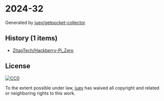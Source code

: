 # 2024-32

Generated by [juev/getpocket-collector](https://github.com/juev/getpocket-collector)

## History (1 items)

- [ZitaoTech/Hackberry-Pi_Zero](https://github.com/ZitaoTech/Hackberry-Pi_Zero)

## License

[![CC0](https://mirrors.creativecommons.org/presskit/buttons/88x31/svg/cc-zero.svg)](https://creativecommons.org/publicdomain/zero/1.0/)

To the extent possible under law, [juev](https://github.com/juev) has waived all copyright and related or neighboring rights to this work.
